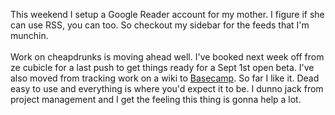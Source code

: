 This weekend I setup a Google Reader account for my mother. I figure if she can use RSS, you can too.  So checkout my sidebar for the feeds that I'm munchin.<br /><br />Work on cheapdrunks is moving ahead well.  I've booked next week off from ze cubicle for a last push to get things ready for a Sept 1st open beta.  I've also moved from tracking work on a wiki to <a href="http://www.basecamphq.com/" target="_blank">Basecamp</a>.  So far I like it.  Dead easy to use and everything is where you'd expect it to be.  I dunno jack from project management and I get the feeling this thing is gonna help a lot.